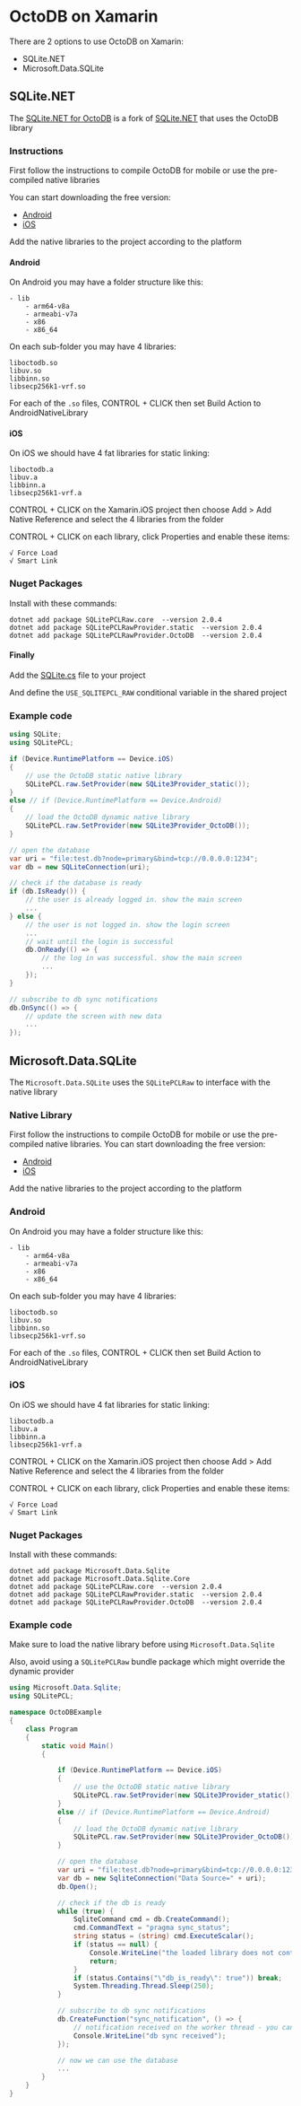 OctoDB on Xamarin
=================

There are 2 options to use OctoDB on Xamarin:

* SQLite.NET
* Microsoft.Data.SQLite


SQLite.NET
----------

The [SQLite.NET for OctoDB](https://github.com/octodb/sqlite-net) is a fork of [SQLite.NET](https://github.com/praeclarum/sqlite-net)
that uses the OctoDB library


### Instructions

First follow the instructions to compile OctoDB for mobile or use the pre-compiled native libraries

You can start downloading the free version:

* [Android](http://octodb.io/download/octodb-free-android-native-libs.tar.gz)
* [iOS](http://octodb.io/download/octodb-free-ios-native-libs.tar.gz)

Add the native libraries to the project according to the platform

#### Android

On Android you may have a folder structure like this:

    - lib
        - arm64-v8a
        - armeabi-v7a
        - x86
        - x86_64

On each sub-folder you may have 4 libraries:

    liboctodb.so
    libuv.so
    libbinn.so
    libsecp256k1-vrf.so

For each of the `.so` files, CONTROL + CLICK then set Build Action to AndroidNativeLibrary

#### iOS

On iOS we should have 4 fat libraries for static linking:

    liboctodb.a
    libuv.a
    libbinn.a
    libsecp256k1-vrf.a

CONTROL + CLICK on the Xamarin.iOS project then choose Add > Add Native Reference and select the 4 libraries from the folder

CONTROL + CLICK on each library, click Properties and enable these items:

    √ Force Load
    √ Smart Link


### Nuget Packages

Install with these commands:

    dotnet add package SQLitePCLRaw.core  --version 2.0.4
    dotnet add package SQLitePCLRawProvider.static  --version 2.0.4
    dotnet add package SQLitePCLRawProvider.OctoDB  --version 2.0.4


#### Finally

Add the [SQLite.cs](https://github.com/octodb/sqlite-net/blob/master/src/SQLite.cs) file to your project

And define the `USE_SQLITEPCL_RAW` conditional variable in the shared project


### Example code

```csharp
using SQLite;
using SQLitePCL;

if (Device.RuntimePlatform == Device.iOS)
{
    // use the OctoDB static native library
    SQLitePCL.raw.SetProvider(new SQLite3Provider_static());
}
else // if (Device.RuntimePlatform == Device.Android)
{
    // load the OctoDB dynamic native library
    SQLitePCL.raw.SetProvider(new SQLite3Provider_OctoDB());
}

// open the database
var uri = "file:test.db?node=primary&bind=tcp://0.0.0.0:1234";
var db = new SQLiteConnection(uri);

// check if the database is ready
if (db.IsReady()) {
    // the user is already logged in. show the main screen
    ...
} else {
    // the user is not logged in. show the login screen
    ...
    // wait until the login is successful
    db.OnReady(() => {
        // the log in was successful. show the main screen
        ...
    });
}

// subscribe to db sync notifications
db.OnSync(() => {
    // update the screen with new data
    ...
});
```



Microsoft.Data.SQLite
---------------------

The `Microsoft.Data.SQLite` uses the `SQLitePCLRaw` to interface with the native library


### Native Library

First follow the instructions to compile OctoDB for mobile or use the pre-compiled native libraries.
You can start downloading the free version:

* [Android](http://octodb.io/download/octodb-free-android-native-libs.tar.gz)
* [iOS](http://octodb.io/download/octodb-free-ios-native-libs.tar.gz)

Add the native libraries to the project according to the platform

### Android

On Android you may have a folder structure like this:

    - lib
        - arm64-v8a
        - armeabi-v7a
        - x86
        - x86_64

On each sub-folder you may have 4 libraries:

    liboctodb.so
    libuv.so
    libbinn.so
    libsecp256k1-vrf.so

For each of the `.so` files, CONTROL + CLICK then set Build Action to AndroidNativeLibrary

### iOS

On iOS we should have 4 fat libraries for static linking:

    liboctodb.a
    libuv.a
    libbinn.a
    libsecp256k1-vrf.a

CONTROL + CLICK on the Xamarin.iOS project then choose Add > Add Native Reference and select the 4 libraries from the folder

CONTROL + CLICK on each library, click Properties and enable these items:

    √ Force Load
    √ Smart Link


### Nuget Packages

Install with these commands:

    dotnet add package Microsoft.Data.Sqlite
    dotnet add package Microsoft.Data.Sqlite.Core
    dotnet add package SQLitePCLRaw.core  --version 2.0.4
    dotnet add package SQLitePCLRawProvider.static  --version 2.0.4
    dotnet add package SQLitePCLRawProvider.OctoDB  --version 2.0.4


### Example code

Make sure to load the native library before using `Microsoft.Data.Sqlite`

Also, avoid using a `SQLitePCLRaw` bundle package which might override the dynamic provider

```csharp
using Microsoft.Data.Sqlite;
using SQLitePCL;

namespace OctoDBExample
{
    class Program
    {
        static void Main()
        {

            if (Device.RuntimePlatform == Device.iOS)
            {
                // use the OctoDB static native library
                SQLitePCL.raw.SetProvider(new SQLite3Provider_static());
            }
            else // if (Device.RuntimePlatform == Device.Android)
            {
                // load the OctoDB dynamic native library
                SQLitePCL.raw.SetProvider(new SQLite3Provider_OctoDB());
            }

            // open the database
            var uri = "file:test.db?node=primary&bind=tcp://0.0.0.0:1234";
            var db = new SqliteConnection("Data Source=" + uri);
            db.Open();

            // check if the db is ready
            while (true) {
                SqliteCommand cmd = db.CreateCommand();
                cmd.CommandText = "pragma sync_status";
                string status = (string) cmd.ExecuteScalar();
                if (status == null) {
                    Console.WriteLine("the loaded library does not contain OctoDB");
                    return;
                }
                if (status.Contains("\"db_is_ready\": true")) break;
                System.Threading.Thread.Sleep(250);
            }

            // subscribe to db sync notifications
            db.CreateFunction("sync_notification", () => {
                // notification received on the worker thread - you can transfer it to the main thread here
                Console.WriteLine("db sync received");
            });

            // now we can use the database
            ...
        }
    }
}
```
